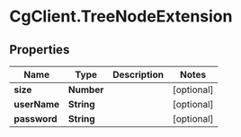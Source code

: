 # CgClient.TreeNodeExtension

## Properties

Name | Type | Description | Notes
------------ | ------------- | ------------- | -------------
**size** | **Number** |  | [optional] 
**userName** | **String** |  | [optional] 
**password** | **String** |  | [optional] 


